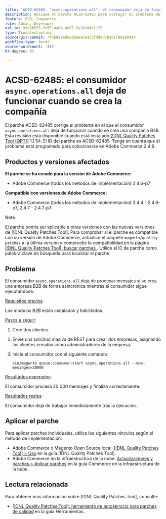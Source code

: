 ```yaml
---
title: 'ACSD-62485: "async.operations.all": el consumidor deja de funcionar cuando se crea la compañía'
description: Aplique el parche ACSD-62485 para corregir el problema de Adobe Commerce en el que el consumidor async.operations.all deja de funcionar cuando se crea una compañía B2B.
feature: B2B, Companies
role: Admin, Developer
exl-id: 99d20555-fe55-4a04-a067-5a2b104811f5
type: Troubleshooting
source-git-commit: 7fdb02a6d89d50ea593c5fd99d78101f89198424
workflow-type: tm+mt
source-wordcount: '315'
ht-degree: 0%

---
```


# ACSD-62485: el consumidor `async.operations.all` deja de funcionar cuando se crea la compañía

El parche ACSD-62485 corrige el problema en el que el consumidor `async.operations.all` deja de funcionar cuando se crea una compañía B2B. Esta revisión está disponible cuando está instalado [[!DNL Quality Patches Tool (QPT)]](/help/tools/quality-patches-tool/quality-patches-tool-to-self-serve-quality-patches.md) 1.1.54. El ID del parche es ACSD-62485. Tenga en cuenta que el problema está programado para solucionarse en Adobe Commerce 2.4.8.

## Productos y versiones afectados

**El parche se ha creado para la versión de Adobe Commerce:**

* Adobe Commerce (todos los métodos de implementación) 2.4.6-p7

**Compatible con versiones de Adobe Commerce:**

* Adobe Commerce (todos los métodos de implementación) 2.4.4 - 2.4.6-p7, 2.4.7 - 2.4.7-p3

>[!NOTE]
>
>El parche podría ser aplicable a otras versiones con las nuevas versiones de [!DNL Quality Patches Tool]. Para comprobar si el parche es compatible con su versión de Adobe Commerce, actualice el paquete `magento/quality-patches` a la última versión y compruebe la compatibilidad en la página [[!DNL Quality Patches Tool]: buscar parches ](https://experienceleague.adobe.com/tools/commerce-quality-patches/index.html). Utilice el ID de parche como palabra clave de búsqueda para localizar el parche.

## Problema

El consumidor `async.operations.all` deja de procesar mensajes si se crea una empresa B2B de forma asincrónica mientras el consumidor sigue ejecutándose.

<u>Requisitos previos</u>:

Los módulos B2B están instalados y habilitados.

<u>Pasos a seguir</u>:

1. Cree dos clientes.
1. Envíe una solicitud masiva de REST para crear dos empresas, asignando los clientes creados como administradores de la empresa.
1. Inicie el consumidor con el siguiente comando:

   ``` bin/magento queue:consumer:start async.operations.all --max-messages=20000 ```

<u>Resultados esperados</u>:

El consumidor procesa 20 000 mensajes y finaliza correctamente.

<u>Resultados reales</u>:

El consumidor deja de trabajar inmediatamente tras la ejecución.

## Aplicar el parche

Para aplicar parches individuales, utilice los siguientes vínculos según el método de implementación:

* Adobe Commerce o Magento Open Source local: [[!DNL Quality Patches Tool] > Uso](/help/tools/quality-patches-tool/usage.md) en la guía [!DNL Quality Patches Tool].
* Adobe Commerce en la infraestructura de la nube: [Actualizaciones y parches > Aplicar parches](https://experienceleague.adobe.com/docs/commerce-cloud-service/user-guide/develop/upgrade/apply-patches.html) en la guía Commerce en la infraestructura de la nube.

## Lectura relacionada

Para obtener más información sobre [!DNL Quality Patches Tool], consulte:

* [[!DNL Quality Patches Tool]: herramienta de autoservicio para parches de calidad](/help/tools/quality-patches-tool/quality-patches-tool-to-self-serve-quality-patches.md) en la guía Herramientas.
